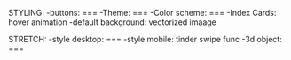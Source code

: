 STYLING:
-buttons: ===
-Theme: ===
-Color scheme: ===
-Index Cards: hover animation
-default background: vectorized imaage

STRETCH:
-style desktop: ===
-style mobile: tinder swipe func
-3d object: ===
